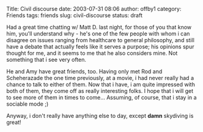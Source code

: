 Title: Civil discourse
date: 2003-07-31 08:06
author: offby1
category: Friends
tags: friends
slug: civil-discourse
status: draft

Had a great time chatting w/ Matt D. last night, for those of you that know him, you\'ll understand why - he\'s one of the few people with whom i can disagree on issues ranging from healthcare to general philosophy, and still have a debate that actually feels like it serves a purpose; his opinions spur thought for me, and it seems to me that he also considers mine. Not something that i see very often.

He and Amy have great friends, too. Having only met Rod and Scheherazade the one time previously, at a movie, i had never really had a chance to talk to either of them. Now that i have, i am quite impressed with both of them, they come off as really interesting folks. I hope that i will get to see more of them in times to come\... Assuming, of course, that i stay in a sociable mode ;)

Anyway, i don\'t really have anything else to day, except **damn** skydiving is great!
